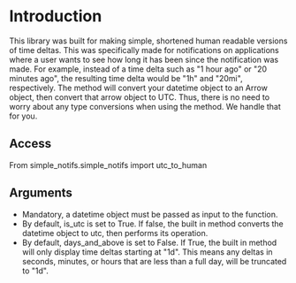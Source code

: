 # Introduction

This library was built for making simple, shortened human readable versions of time deltas. 
This was specifically made for notifications on applications where a user wants to see how long it has been
since the notification was made. For example, instead of a time delta such as "1 hour ago" or "20 minutes ago", the resulting time delta would be
"1h" and "20mi", respectively.
The method will convert your datetime object to an Arrow object, then convert that arrow object to UTC. Thus, there is no need to worry about any type conversions
when using the method. We handle that for you.

## Access
From simple_notifs.simple_notifs import utc_to_human

## Arguments

- Mandatory, a datetime object must be passed as input to the function. 
- By default, is_utc is set to True. If false, the built in method converts the datetime object to utc, then performs its operation.
- By default, days_and_above is set to False. If True, the built in method will only display time deltas starting at "1d". This means any deltas
in seconds, minutes, or hours that are less than a full day, will be truncated to "1d".
